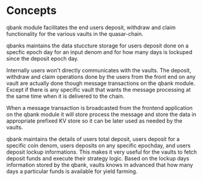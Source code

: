
# Concepts 

qbank module facilitates the end users deposit, withdraw and claim functionality for the various vaults in the quasar-chain. 

qbanks maintains the data stuccture storage for users deposit done on a specfic epoch day for an input denom and for how many days is lockuped since the deposit epoch day.  

Internally users won't directly communicates with the vaults. The deposit, withdraw and claim operations done by the users from the front end on any vault are actually done though message transactions on the qbank module. Except if there is any specific vault that wants the message processing at the same time when it is delivered to the chain.  

When a message transaction is broadcasted from the frontend application on the qbank module it will store process the message and store the data in appropriate prefixed KV store so it can be later used as needed by the vaults. 

qbank maintains the details of users total deposit, users deposit for a specific coin denom, users deposits on any specific epochday, and users deposit lockup informations. This makes it very useful for the vaults to fetch deposit funds and execute their strategy logic. Based on the lockup days information stored by the qbank, vaults knows in advanced that how many days a particular funds is available for yield farming. 